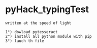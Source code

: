 # pyHack_typingTest
    written at the speed of light
    
    1°) dowload pytesseract 
    2°) install all python module with pip 
    3°) lauch th file 
